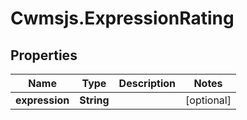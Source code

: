 # Cwmsjs.ExpressionRating

## Properties

Name | Type | Description | Notes
------------ | ------------- | ------------- | -------------
**expression** | **String** |  | [optional] 


